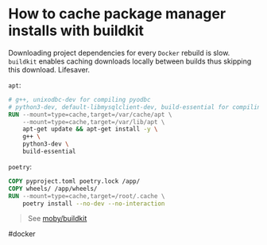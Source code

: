 # How to cache package manager installs with buildkit

Downloading project dependencies for every `Docker` rebuild is slow.  `buildkit` enables caching downloads locally between builds thus skipping this download.  Lifesaver.

`apt`:

```Dockerfile
# g++, unixodbc-dev for compiling pyodbc
# python3-dev, default-libmysqlclient-dev, build-essential for compiling MySQL
RUN --mount=type=cache,target=/var/cache/apt \
    --mount=type=cache,target=/var/lib/apt \
    apt-get update && apt-get install -y \
    g++ \
    python3-dev \
    build-essential
```

`poetry`:

```Dockerfile
COPY pyproject.toml poetry.lock /app/
COPY wheels/ /app/wheels/
RUN --mount=type=cache,target=/root/.cache \
    poetry install --no-dev --no-interaction
```

> See [moby/buildkit](https://github.com/moby/buildkit)

#docker